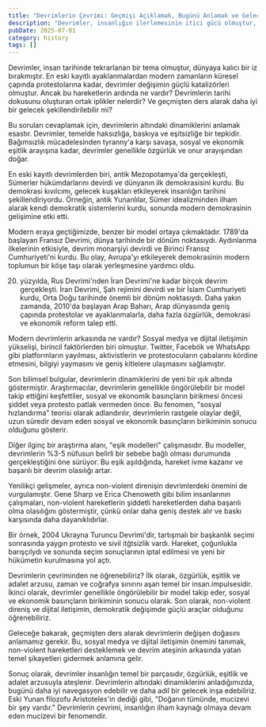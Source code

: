 ```yaml
---
title: "Devrimlerin Çevrimi: Geçmişi Açıklamak, Bugünü Anlamak ve Geleceği Şekillendirmek"
description: "Devrimler, insanlığın ilerlemesinin itici gücü olmuştur, tarihi şekillendirerek toplumlarda dönüşümler yarattı. Antik dünyadan modern zamanlarına kadar, devr..."
pubDate: 2025-07-01
category: history
tags: []
---
```


Devrimler, insan tarihinde tekrarlanan bir tema olmuştur, dünyaya kalıcı bir iz bırakmıştır. En eski kayıtlı ayaklanmalardan modern zamanların küresel çapında protestolarına kadar, devrimler değişimin güçlü katalizörleri olmuştur. Ancak bu hareketlerin ardında ne vardır? Devrimlerin tarihi dokusunu oluşturan ortak iplikler nelerdir? Ve geçmişten ders alarak daha iyi bir gelecek şekillendirilebilir mi?

Bu soruları cevaplamak için, devrimlerin altındaki dinamiklerini anlamak esastır. Devrimler, temelde haksızlığa, baskıya ve eşitsizliğe bir tepkidir. Bağımsızlık mücadelesinden tyranny'a karşı savaşa, sosyal ve ekonomik eşitlik arayışına kadar, devrimler genellikle özgürlük ve onur arayışından doğar.

En eski kayıtlı devrimlerden biri, antik Mezopotamya'da gerçekleşti, Sümerler hükümdarlarını devirdi ve dünyanın ilk demokrasisini kurdu. Bu demokrasi kıvılcımı, gelecek kuşakları etkileyerek insanlığın tarihini şekillendiriyordu. Örneğin, antik Yunanlılar, Sümer idealizminden ilham alarak kendi demokratik sistemlerini kurdu, sonunda modern demokrasinin gelişimine etki etti.

Modern eraya geçtiğimizde, benzer bir model ortaya çıkmaktadır. 1789'da başlayan Fransız Devrimi, dünya tarihinde bir dönüm noktasıydı. Aydınlanma ilkelerinin etkisiyle, devrim monarşiyi devirdi ve Birinci Fransız Cumhuriyeti'ni kurdu. Bu olay, Avrupa'yı etkileyerek demokrasinin modern toplumun bir köşe taşı olarak yerleşmesine yardımcı oldu.

20. yüzyılda, Rus Devrimi'nden İran Devrimi'ne kadar birçok devrim gerçekleşti. İran Devrimi, Şah rejimini devirdi ve bir İslam Cumhuriyeti kurdu, Orta Doğu tarihinde önemli bir dönüm noktasıydı. Daha yakın zamanda, 2010'da başlayan Arap Baharı, Arap dünyasında geniş çapında protestolar ve ayaklanmalarla, daha fazla özgürlük, demokrasi ve ekonomik reform talep etti.

Modern devrimlerin arkasında ne vardır? Sosyal medya ve dijital iletişimin yükselişi, birincil faktörlerden biri olmuştur. Twitter, Facebök ve WhatsApp gibi platformların yayılması, aktivistlerin ve protestocuların çabalarını kördine etmesini, bilgiyi yaymasını ve geniş kitlelere ulaşmasını sağlamıştır.

Son bilimsel bulgular, devrimlerin dinamiklerini de yeni bir ışık altında göstermiştir. Araştırmacılar, devrimlerin genellikle öngörülebilir bir model takip ettiğini keşfettiler, sosyal ve ekonomik basınçların birikmesi öncesi şiddet veya protesto patlak vermeden önce. Bu fenomen, "sosyal hızlandırma" teorisi olarak adlandırılır, devrimlerin rastgele olaylar değil, uzun süredir devam eden sosyal ve ekonomik basınçların birikiminin sonucu olduğunu gösterir.

Diğer ilginç bir araştırma alanı, "eşik modelleri" çalışmasıdır. Bu modeller, devrimlerin %3-5 nüfusun belirli bir sebebe bağlı olması durumunda gerçekleştiğini öne sürüyor. Bu eşik aşıldığında, hareket ivme kazanır ve başarılı bir devrim olasılığı artar.

Yenilikçi gelişmeler, ayrıca non-violent direnişin devrimlerdeki önemini de vurgulamıştır. Gene Sharp ve Erica Chenoweth gibi bilim insanlarının çalışmaları, non-violent hareketlerin şiddetli hareketlerden daha başarılı olma olasılığını göstermiştir, çünkü onlar daha geniş destek alır ve baskı karşısında daha dayanıklıdırlar.

Bir örnek, 2004 Ukrayna Turuncu Devrimi'dir, tartışmalı bir başkanlık seçimi sonrasında yaygın protesto ve sivil itğtsizlik vardı. Hareket, çoğunlukla barışçılydı ve sonunda seçim sonuçlarının iptal edilmesi ve yeni bir hükümetin kurulmasına yol açtı.

Devrimlerin çevriminden ne öğrenebiliriz? İlk olarak, özgürlük, eşitlik ve adalet arzusu, zaman ve coğrafya sınırını aşan temel bir insan.impulsesidir. İkinci olarak, devrimler genellikle öngörülebilir bir model takip eder, sosyal ve ekonomik basınçların birikiminin sonucu olarak. Son olarak, non-violent direniş ve dijital iletişimin, demokratik değişimde güçlü araçlar olduğunu öğrenebiliriz.

Geleceğe bakarak, geçmişten ders alarak devrimlerin değişen doğasını anlamamız gerekir. Bu, sosyal medya ve dijital iletişimin önemini tanımak, non-violent hareketleri desteklemek ve devrim ateşinin arkasında yatan temel şikayetleri gidermek anlamına gelir.

Sonuç olarak, devrimler insanlığın temel bir parçasıdır, özgürlük, eşitlik ve adalet arzusuyla ateşlenir. Devrimlerin altındaki dinamiklerini anladığımızda, bugünü daha iyi navegasyon edebilir ve daha adil bir gelecek inşa edebiliriz. Eski Yunan filozofu Aristoteles'in dediği gibi, "Doğanın tümünde, mucizevi bir şey vardır." Devrimlerin çevrimi, insanlığın ilham kaynağı olmaya devam eden mucizevi bir fenomendir.